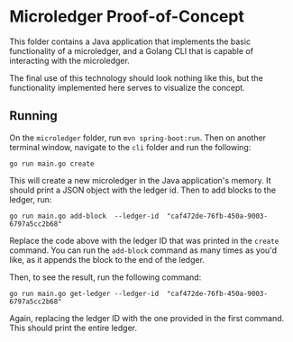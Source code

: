 # Microledger Proof-of-Concept
This folder contains a Java application that implements the basic functionality of a microledger, and a Golang CLI that is capable of interacting with the microledger.

The final use of this technology should look nothing like this, but the functionality implemented here serves to visualize the concept. 

## Running
On the `microledger` folder, run `mvn spring-boot:run`. Then on another terminal window, navigate to the `cli` folder and run the following:

```shell
go run main.go create
```
This will create a new microledger in the Java application's memory. It should print a JSON object with the ledger id. Then to add blocks to the ledger, run:
```shell
go run main.go add-block  --ledger-id  "caf472de-76fb-450a-9003-6797a5cc2b68" 
```
Replace the code above with the ledger ID that was printed in the `create` command. You can run the `add-block` command as many times as you'd like, as it appends the block to the end of the ledger.

Then, to see the result, run the following command:

```shell
go run main.go get-ledger --ledger-id  "caf472de-76fb-450a-9003-6797a5cc2b68"
```

Again, replacing the ledger ID with the one provided in the first command. This should print the entire ledger.
